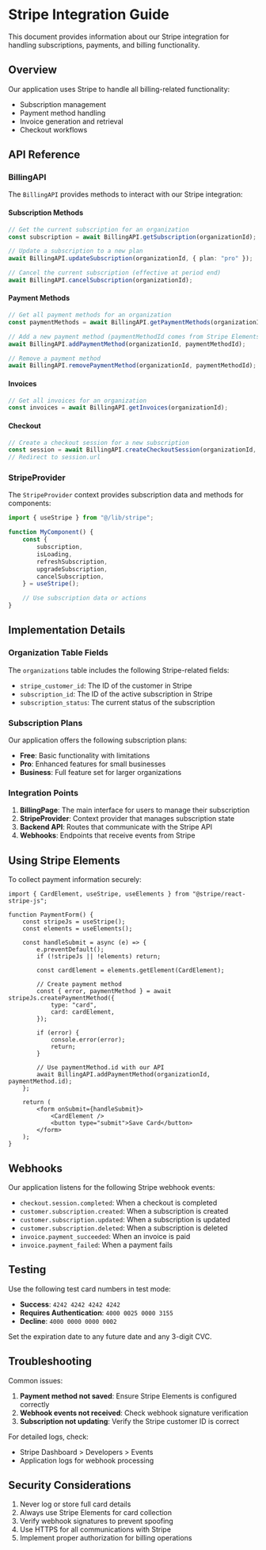 # Stripe Integration Guide

This document provides information about our Stripe integration for handling subscriptions, payments, and billing functionality.

## Overview

Our application uses Stripe to handle all billing-related functionality:

- Subscription management
- Payment method handling
- Invoice generation and retrieval
- Checkout workflows

## API Reference

### BillingAPI

The `BillingAPI` provides methods to interact with our Stripe integration:

#### Subscription Methods

```typescript
// Get the current subscription for an organization
const subscription = await BillingAPI.getSubscription(organizationId);

// Update a subscription to a new plan
await BillingAPI.updateSubscription(organizationId, { plan: "pro" });

// Cancel the current subscription (effective at period end)
await BillingAPI.cancelSubscription(organizationId);
```

#### Payment Methods

```typescript
// Get all payment methods for an organization
const paymentMethods = await BillingAPI.getPaymentMethods(organizationId);

// Add a new payment method (paymentMethodId comes from Stripe Elements)
await BillingAPI.addPaymentMethod(organizationId, paymentMethodId);

// Remove a payment method
await BillingAPI.removePaymentMethod(organizationId, paymentMethodId);
```

#### Invoices

```typescript
// Get all invoices for an organization
const invoices = await BillingAPI.getInvoices(organizationId);
```

#### Checkout

```typescript
// Create a checkout session for a new subscription
const session = await BillingAPI.createCheckoutSession(organizationId, "pro");
// Redirect to session.url
```

### StripeProvider

The `StripeProvider` context provides subscription data and methods for components:

```typescript
import { useStripe } from "@/lib/stripe";

function MyComponent() {
	const {
		subscription,
		isLoading,
		refreshSubscription,
		upgradeSubscription,
		cancelSubscription,
	} = useStripe();

	// Use subscription data or actions
}
```

## Implementation Details

### Organization Table Fields

The `organizations` table includes the following Stripe-related fields:

- `stripe_customer_id`: The ID of the customer in Stripe
- `subscription_id`: The ID of the active subscription in Stripe
- `subscription_status`: The current status of the subscription

### Subscription Plans

Our application offers the following subscription plans:

- **Free**: Basic functionality with limitations
- **Pro**: Enhanced features for small businesses
- **Business**: Full feature set for larger organizations

### Integration Points

1. **BillingPage**: The main interface for users to manage their subscription
2. **StripeProvider**: Context provider that manages subscription state
3. **Backend API**: Routes that communicate with the Stripe API
4. **Webhooks**: Endpoints that receive events from Stripe

## Using Stripe Elements

To collect payment information securely:

```tsx
import { CardElement, useStripe, useElements } from "@stripe/react-stripe-js";

function PaymentForm() {
	const stripeJs = useStripe();
	const elements = useElements();

	const handleSubmit = async (e) => {
		e.preventDefault();
		if (!stripeJs || !elements) return;

		const cardElement = elements.getElement(CardElement);

		// Create payment method
		const { error, paymentMethod } = await stripeJs.createPaymentMethod({
			type: "card",
			card: cardElement,
		});

		if (error) {
			console.error(error);
			return;
		}

		// Use paymentMethod.id with our API
		await BillingAPI.addPaymentMethod(organizationId, paymentMethod.id);
	};

	return (
		<form onSubmit={handleSubmit}>
			<CardElement />
			<button type="submit">Save Card</button>
		</form>
	);
}
```

## Webhooks

Our application listens for the following Stripe webhook events:

- `checkout.session.completed`: When a checkout is completed
- `customer.subscription.created`: When a subscription is created
- `customer.subscription.updated`: When a subscription is updated
- `customer.subscription.deleted`: When a subscription is deleted
- `invoice.payment_succeeded`: When an invoice is paid
- `invoice.payment_failed`: When a payment fails

## Testing

Use the following test card numbers in test mode:

- **Success**: `4242 4242 4242 4242`
- **Requires Authentication**: `4000 0025 0000 3155`
- **Decline**: `4000 0000 0000 0002`

Set the expiration date to any future date and any 3-digit CVC.

## Troubleshooting

Common issues:

1. **Payment method not saved**: Ensure Stripe Elements is configured correctly
2. **Webhook events not received**: Check webhook signature verification
3. **Subscription not updating**: Verify the Stripe customer ID is correct

For detailed logs, check:

- Stripe Dashboard > Developers > Events
- Application logs for webhook processing

## Security Considerations

1. Never log or store full card details
2. Always use Stripe Elements for card collection
3. Verify webhook signatures to prevent spoofing
4. Use HTTPS for all communications with Stripe
5. Implement proper authorization for billing operations
